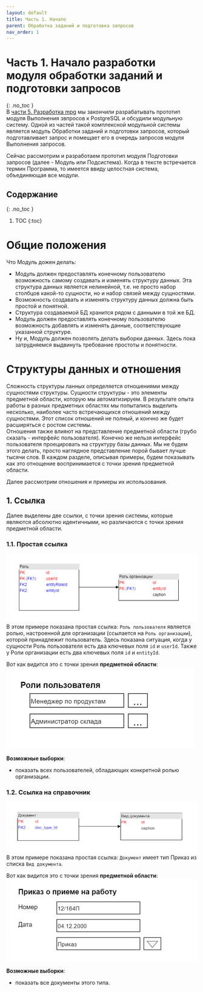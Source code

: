 ```yaml
---
layout: default
title: Часть 1. Начало
parent: Обработка заданий и подготовка запросов
nav_order: 1
---
```

# Часть 1. Начало разработки модуля обработки заданий и подготовки запросов
{: .no_toc }  
В [части 5. Разработка mpg](./PGConnection5.md) мы закончили разрабатывать прототип модуля Выполнения звпросов к PostgreSQL и обсудили модульную систему. Одной из частей такой комплексной модульной системы является модуль Обработки заданий и подготовки запросов, который подготавливает запрос и помещает его в очередь запросов модуля Выполнения запросов.  
  
Сейчас рассмотрим и разработаем прототип модуля Подготовки запросов (далее - Модуль или Подсистема). Когда в тексте встречается термин Программа, то имеется ввиду целостная система, объединяющая все модули.
## Содержание
{: .no_toc }  
1. TOC
{:toc}

# Общие положения 
Что Модуль дожен делать:
- Модуль должен предоставлять конечному пользователю возможность самому создавать и изменять структуру данных. Эта структура данных является нелинейной, т.е. не просто набор столбцов какой-то сущности, но и набор связей между сущностями.  
- Возможность создавать и изменять структуру данных должна быть простой и понятной.  
- Структура создаваемой БД хранится рядом с данными в той же БД.  
- Модуль должен предоставлять конечному пользователю возможность добавлять и изменять данные, соответствующие указанной структуре.
- Ну и, Модуль должен позволять делать выборки данных. Здесь пока затрудняемся выдвинуть требование простоты и понятности.
  

# Структуры данных и отношения
Сложность структуры ланных определяется отношениями между сущностями структуры. Сущности структуры - это элементы предметной области, которую мы автоматизируем. В результате опыта работы в разных предметных областях мы попытались выделить несколько, наиболее часто встречающихся отношений между сущностями. Этот список отношений не полный, и кончно же будет расширяться с ростом системы.  
Отношения также влияют на представление предметной области (грубо сказать - интерфейс пользователя). Конечно же нельзя интерфейс пользователя проецировать на структуру базы данных. Мы не будем этого делать, просто наглядное представление порой бывает лучше тысячи слов.  В каждом разделе, описывая примеры, будем показывать как это отнощение воспринимается с точки зрения предметной области.
  
Далее рассмотрим отношения и примеры их использования.  

## 1. Ссылка
Далее выделены две ссылки, с точки зрения системы, которые являются абсолютно идентичными, но различаются с точки зрения предметной области.
### 1.1. Простая ссылка
![ref](img/ref.png)  
В этом примере показана простая ссылка: ```Роль пользователя``` является ролью, настроенной для организации (ссылается на ```Роль организации```), которой принадлежит пользователь. Здесь показана ситуация, когда у сущности Роль пользователя есть два ключевых поля ```id``` и ```userId```. Также у Роли организации есть два ключевых поля ```id``` и ```entityId```.   
  
Вот как видится это с точки зрения **предметной области**:  
![ref DO](img/ref_DO.png)  
  
**Возможные выборки**:
- показать всех пользователей, обладающих конкретной ролью организации.
  
### 1.2. Ссылка на справочник
![ref ref](img/ref_ref.png)  
В этом примере показана простая ссылка: ```Документ``` имеет тип Приказ из списка ```Вид документа```. 
  
Вот как видится это с точки зрения **предметной области**:  
![ref ref DO](img/ref_ref_DO.png)  
  
**Возможные выборки**:
- показать все документы этого типа.
